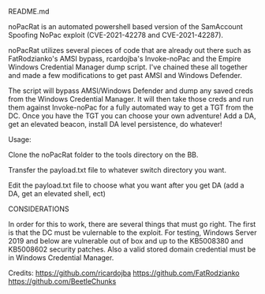 README.md

noPacRat is an automated powershell based version of the SamAccount Spoofing NoPac exploit (CVE-2021-42278 and CVE-2021-42287). 

noPacRat utilizes several pieces of code that are already out there such as FatRodzianko's AMSI bypass, rcardojba's Invoke-noPac and the Empire Windows Credential Manager dump script. I've chained these all together and made a few modifications to get past AMSI and Windows Defender. 

The script will bypass AMSI/Windows Defender and dump any saved creds from the Windows Credential Manager. It will then take those creds and run them against Invoke-noPac for a fully automated way to get a TGT from the DC. Once you have the TGT you can choose your own adventure! Add a DA, get an elevated beacon, install DA level persistence, do whatever!

Usage:

Clone the noPacRat folder to the tools directory on the BB. 

Transfer the payload.txt file to whatever switch directory you want.

Edit the payload.txt file to choose what you want after you get DA (add a DA, get an elevated shell, ect)

CONSIDERATIONS

In order for this to work, there are several things that must go right. The first is that the DC must be vulernable to the exploit. For testing, Windows Server 2019 and below are vulnerable out of box and up to the KB5008380 and KB5008602 security patches. Also a valid stored domain credential must be in Windows Credential Manager. 

Credits: https://github.com/ricardojba https://github.com/FatRodzianko https://github.com/BeetleChunks
